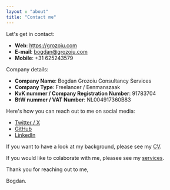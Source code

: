 ```yaml
---
layout : "about"
title: "Contact me"
---
```


Let's get in contact:
* **Web**: https://grozoiu.com
* **E-mail**: bogdan@grozoiu.com
* **Mobile**: +31 625243579

Company details:
* **Company Name**: Bogdan Grozoiu Consultancy Services
* **Company Type**: Freelancer / Eenmanszaak
* **KvK nummer / Company Registration Number**: 91783704
* **BtW nummer / VAT Number**: NL004917360B83

Here's how you can reach out to me on social media: 
* [Twitter / X](https://X.com/bogdangr)
* [GitHub](https://github.com/bogdan-grozoiu)
* [LinkedIn](https://linkedin.com/in/bogdan-grozoiu)

If you want to have a look at my background, please see my [CV](/cv/).

If you would like to colaborate with me, pleasee see my [services](/services/).

Thank you for reaching out to me,

Bogdan.